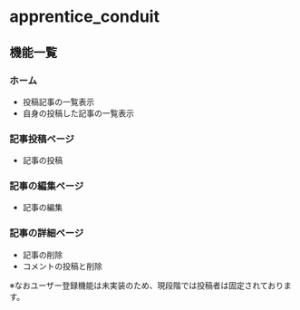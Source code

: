 # apprentice_conduit

## 機能一覧
### ホーム
- 投稿記事の一覧表示
- 自身の投稿した記事の一覧表示
  
### 記事投稿ページ
- 記事の投稿

### 記事の編集ページ
- 記事の編集

### 記事の詳細ページ
- 記事の削除
- コメントの投稿と削除

※なおユーザー登録機能は未実装のため、現段階では投稿者は固定されております。
